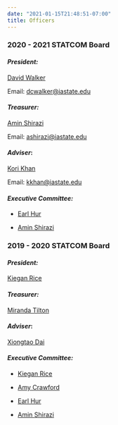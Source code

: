 ```yaml
---
date: "2021-01-15T21:48:51-07:00"
title: Officers
---
```



### **2020 - 2021 STATCOM Board**

#### *President:*
  [David Walker](https://www.stat.iastate.edu/people/david-walker)
  
  Email: dcwalker@iastate.edu
  
#### *Treasurer:*
  [Amin Shirazi](https://www.stat.iastate.edu/people/amin-shirazi)
  
  Email: ashirazi@iastate.edu
  
#### *Adviser*:
  [Kori Khan](https://www.stat.iastate.edu/people/kori-khan)
  
  Email: kkhan@iastate.edu

#### *Executive Committee:*
  - [Earl Hur](https://www.stat.iastate.edu/people/earl-hur)
  
  - [Amin Shirazi](https://www.stat.iastate.edu/people/amin-shirazi)

### **2019 - 2020 STATCOM Board**

#### *President:*
  [Kiegan Rice]()
  
#### *Treasurer:*
  [Miranda Tilton](https://www.stat.iastate.edu/people/miranda-tilton)
  
#### *Adviser*:
  [Xiongtao Dai](https://www.stat.iastate.edu/people/xiongtao-dai)
  
#### *Executive Committee:*
  - [Kiegan Rice]()
  
  - [Amy Crawford]()
  
  - [Earl Hur](https://www.stat.iastate.edu/people/earl-hur)
  
  - [Amin Shirazi](https://www.stat.iastate.edu/people/amin-shirazi)  